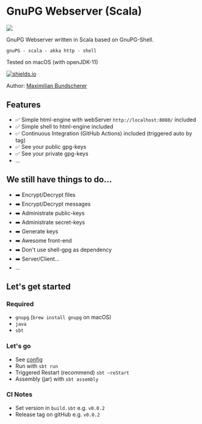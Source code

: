 # GnuPG Webserver (Scala)

[![](https://upload.wikimedia.org/wikipedia/de/thumb/6/6b/GnuPG.svg/1920px-GnuPG.svg.png)]()

GnuPG Webserver written in Scala based on GnuPG-Shell.

``gnuPG - scala - akka http - shell``

Tested on macOS (with openJDK-11)

[![shields.io](http://img.shields.io/badge/license-Apache2-blue.svg)](http://www.apache.org/licenses/LICENSE-2.0.txt)

Author: [Maximilian Bundscherer](https://bundscherer-online.de)

## Features

- ✅ Simple html-engine with webServer ``http://localhost:8080/`` included
- ✅ Simple shell to html-engine included
- ✅ Continuous Integration (GitHub Actions) included (triggered auto by tag)
- ✅ See your public gpg-keys
- ✅ See your private gpg-keys
- ...

## We still have things to do...

- ➡️ Encrypt/Decrypt files
- ➡️ Encrypt/Decrypt messages
- ➡️ Administrate public-keys
- ➡️ Administrate secret-keys
- ➡️ Generate keys
- ➡️ Awesome front-end
- ➡️ Don't use shell-gpg as dependency
- ➡️ Server/Client...
- ...

## Let's get started

### Required

- ``gnupg`` (``brew install gnupg`` on macOS)
- ``java``
- ``sbt``

### Let's go

- See [config](./src/main/scala/de/maxbundscherer/gnupg/utils/Configuration.scala)
- Run with ``sbt run``
- Triggered Restart (recommend) ``sbt ~reStart``
- Assembly (jar) with ``sbt assembly``

### CI Notes

- Set version in ``build.sbt`` e.g. ``v0.0.2``
- Release tag on gitHub e.g. ``v0.0.2``